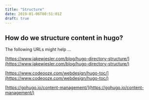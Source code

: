 ```yaml
---
title: "Structure"
date: 2019-01-06T00:51:01Z
draft: true
---
```

## How do we structure content in hugo?

The following URLs might help ...

[https://www.jakewiesler.com/blog/hugo-directory-structure/](https://www.jakewiesler.com/blog/hugo-directory-structure/)

[https://www.codeooze.com/webdesign/hugo-toc/](https://www.codeooze.com/webdesign/hugo-toc/)

[https://gohugo.io/content-management/](https://gohugo.io/content-management/)


